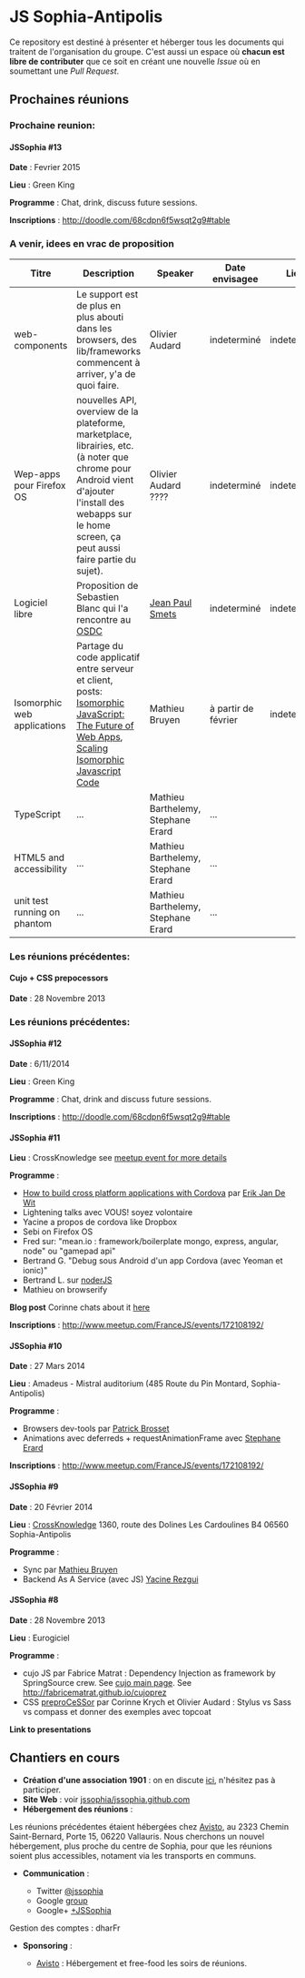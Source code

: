 JS Sophia-Antipolis
===================

Ce repository est destiné à présenter et héberger tous les documents qui traitent de l'organisation du groupe. 
C'est aussi un espace où **chacun est libre de contributer** que ce soit en créant une nouvelle _Issue_ où en soumettant une _Pull Request_.


Prochaines réunions
-----------------

### Prochaine reunion: 

#### JSSophia #13

**Date** : Fevrier 2015

**Lieu** : Green King

**Programme** : Chat, drink, discuss future sessions.

**Inscriptions** : http://doodle.com/68cdpn6f5wsqt2g9#table
 

### A venir, idees en vrac de proposition


| Titre        | Description           | Speaker  | Date envisagee | Lieu |
| ------------- |-------------| -----|-----|-----|
| web-components | Le support est de plus en plus abouti dans les browsers, des lib/frameworks commencent à arriver, y'a de quoi faire.| Olivier Audard | indeterminé |indeterminé |
| Wep-apps pour Firefox OS | nouvelles API, overview de la plateforme, marketplace, librairies, etc. (à noter que chrome pour Android vient d'ajouter l'install des webapps sur le home screen, ça peut aussi faire partie du sujet).| Olivier Audard ????  | indeterminé |indeterminé |
| Logiciel libre| Proposition de Sebastien Blanc qui l'a rencontre au [OSDC](http://osdc.fr/) | [Jean Paul Smets](http://10ans.dysruptiv.org/p/jean-paul-smets-ceo-nexedi.html)|indeterminé|indeterminé|
| Isomorphic web applications | Partage du code applicatif entre serveur et client, posts: [Isomorphic JavaScript: The Future of Web Apps](http://nerds.airbnb.com/isomorphic-javascript-future-web-apps/), [Scaling Isomorphic Javascript Code](http://blog.nodejitsu.com/scaling-isomorphic-javascript-code) | Mathieu Bruyen | à partir de février |indeterminé| 
| TypeScript | ... | Mathieu Barthelemy, Stephane Erard| ...| 
| HTML5 and accessibility | ... | Mathieu Barthelemy, Stephane Erard| ...| 
| unit test running on phantom | ... | Mathieu Barthelemy, Stephane Erard| ...| 


### Les réunions précédentes: 
#### Cujo + CSS prepocessors
**Date** : 28 Novembre 2013

### Les réunions précédentes: 

#### JSSophia #12

**Date** : 6/11/2014

**Lieu** : Green King

**Programme** : Chat, drink and discuss future sessions.

**Inscriptions** : http://doodle.com/68cdpn6f5wsqt2g9#table

#### JSSophia #11

**Lieu** : CrossKnowledge see [meetup event for more details](http://www.meetup.com/FranceJS/events/182593512/?a=cr1_grp&rv=cr1&_af_eid=182593512&_af=event)

**Programme** : 

 - [How to build cross platform applications with Cordova](https://gist.github.com/edewit/6a19ccf0cfb845f6c849) par [Erik Jan De Wit](https://github.com/edewit)
 - Lightening talks avec VOUS! soyez volontaire
 - Yacine a propos de cordova like Dropbox
 - Sebi on Firefox OS
 - Fred sur: "mean.io : framework/boilerplate mongo, express, angular, node" ou "gamepad api"
 - Bertrand G. "Debug sous Android d'un app Cordova (avec Yeoman et ionic)"
 - Bertrand L. sur [noderJS](http://noder-js.ariatemplates.com/)
 - Mathieu on browserify 
 
**Blog post**
Corinne chats about it [here](http://corinnekrych.blogspot.fr/2014/05/mobile-and-lightening-talks-at-jssophia.html)

**Inscriptions** : http://www.meetup.com/FranceJS/events/172108192/

#### JSSophia #10

**Date** : 27 Mars 2014

**Lieu** : Amadeus - Mistral auditorium (485 Route du Pin Montard, Sophia-Antipolis)

**Programme** : 

 - Browsers dev-tools par [Patrick Brosset](https://github.com/captainbrosset)
 - Animations avec deferreds + requestAnimationFrame avec [Stephane Erard](https://github.com/stephaneerard)

**Inscriptions** : http://www.meetup.com/FranceJS/events/172108192/

#### JSSophia #9

**Date** : 20 Février 2014

**Lieu** : [CrossKnowledge](https://maps.google.fr/maps/ms?ie=UTF8&oe=UTF8&msa=0&msid=213516934606572649154.0004b250ffc74c0b7e5bc&dg=feature) 
1360, route des Dolines 
Les Cardoulines B4
06560 Sophia-Antipolis

**Programme** : 

 - Sync par [Mathieu Bruyen](https://twitter.com/mathbruyen) 
 - Backend As A Service (avec JS) [Yacine Rezgui](https://github.com/yrezgui)

#### JSSophia #8

**Date** : 28 Novembre 2013

**Lieu** : Eurogiciel

**Programme** : 

 - cujo JS par Fabrice Matrat : Dependency Injection as framework by SpringSource crew. See [cujo main page](http://cujojs.com/). See http://fabricematrat.github.io/cujoprez
 - CSS [preproCeSSor](http://corinnekrych.github.io/preproCeSSor) par Corinne Krych et Olivier Audard : Stylus vs Sass vs compass et donner des exemples avec topcoat

**Link to presentations**

Chantiers en cours
------------------

 - **Création d'une association 1901** : on en discute [ici](https://github.com/jssophia/organisation/issues/1), n'hésitez pas à participer.
 - **Site Web** : voir [jssophia/jssophia.github.com](https://github.com/jssophia/jssophia.github.com)
 - **Hébergement des réunions** : 

Les réunions précédentes étaient hébergées chez [Avisto](http://www.avisto.com), au 2323 Chemin Saint-Bernard, Porte 15, 06220 Vallauris. Nous cherchons un nouvel hébergement, plus proche du centre de Sophia, pour que les réunions soient plus accessibles, notament via les transports en communs. 

 - **Communication** :

   - Twitter [@jssophia](https://twitter.com/jssophia)
   - Google [group](http://groups.google.com/group/jssophia)
   - Google+ [+JSSophia](https://plus.google.com/u/0/b/114956544048074189590)

Gestion des comptes : dharFr

 - **Sponsoring** :
 
   - [Avisto](http://www.avisto.com) : Hébergement et free-food les soirs de réunions. 
